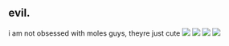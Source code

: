 ## evil.
i am not obsessed with moles guys, theyre just cute
![](https://i.pinimg.com/736x/71/8d/75/718d755cf1ade011fdb8402c9f26f5d5.jpg)
![](https://media1.tenor.com/m/lFMJQaRtOt4AAAAC/taupe-hide.gif) ![](https://media1.tenor.com/m/fn4znrT_jDcAAAAC/mole.gif) ![](https://i.pinimg.com/736x/1a/bf/3d/1abf3d7d53332237134aea3ab20a1d22.jpg)
